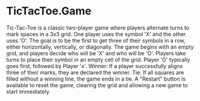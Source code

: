 # TicTacToe.Game
Tic-Tac-Toe is a classic two-player game where players alternate turns to mark spaces in a 3x3 grid.
One player uses the symbol 'X' and the other uses 'O'.
The goal is to be the first to get three of their symbols in a row, either horizontally, vertically, or diagonally.
The game begins with an empty grid, and players decide who will be 'X' and who will be 'O'.
Players take turns to place their symbol in an empty cell of the grid.
Player 'O' typically goes first, followed by Player 'x'.
Winner: If a player successfully aligns three of their marks, they are declared the winner.
Tie: If all squares are filled without a winning line, the game ends in a tie.
A "Restart" button is available to reset the game, clearing the grid and allowing a new game to start immediately.
